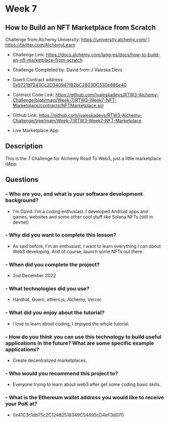 # Week 7
## How to Build an NFT Marketplace from Scratch

Challenge from Alchemy University: https://university.alchemy.com/ | https://twitter.com/AlchemyLearn

- Challenge Link: https://docs.alchemy.com/lang-es/docs/how-to-build-an-nft-marketplace-from-scratch

- Challenge Completed by: David from J Valeska Devs

- Goerli Contract address: [0x5721b7243Cc2D340947f82bC2803DC530e886e40](https://goerli.etherscan.io/address/0x5721b7243Cc2D340947f82bC2803DC530e886e40)

- Contract Code Link: https://github.com/jvaleskadevs/RTW3-Alchemy-Challenge/blob/main/Week-7/RTW3-Week7-NFT-Marketplace/contracts/NFTMarketplace.sol

- Github Link: https://github.com/jvaleskadevs/RTW3-Alchemy-Challenge/tree/main/Week-7/RTW3-Week7-NFT-Marketplace

- Live Marketplace App: 


## Description

This is the 7 Challenge for Alchemy Road To Web3, just a little marketplace dApp.

## Questions

### - Who are you, and what is your software development background?
- I'm David. I'm a coding enthusiast. I developed Android apps and games, websites and some other cool stuff like Solana NFTs (still in devnet)

### - Why did you want to complete this lesson?
- As said before, I'm an enthusiast, I want to learn everything I can about Web3 developing. And of course, launch some NFTs out there.

### - When did you complete the project?
- 2nd December 2022

### - What technologies did you use?
- Hardhat, Goerli, ethers.js, Alchemy, Vercel   

### - What did you enjoy about the tutorial?
- I love to learn about coding, I enjoyed the whole tutorial.

### - How do you think you can use this technology to build useful applications in the future? What are some specific example applications?
- Create decentralized marketplaces.

### - Who would you recommend this project to?
- Everyone trying to learn about web3 after get some coding basic skills.

### - What is the Ethereum wallet address you would like to receive your PoK at?
- 0x41C3c1db75c2C12482518349C54895cD4eF3d070





